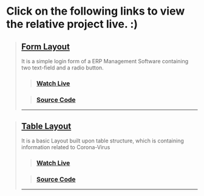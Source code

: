 # Click on the following links to view the relative project live. :)

> ## [Form Layout](https://wahidhoquee.github.io/webtech-course/form)
> It is a simple login form of a ERP Management Software containing two text-field and a radio button.
> > ### [Watch Live](https://wahidhoquee.github.io/webtech-course/form)
>
> > ### [Source Code](https://github.com/WahidHoquee/webtech-course/tree/master/form)
> ---

> ## [Table Layout](https://wahidhoquee.github.io/webtech-course/table)
> It is a basic Layout built upon table structure, which is containing information related to Corona-Virus
> > ### [Watch Live](https://wahidhoquee.github.io/webtech-course/form)
>
> > ### [Source Code](https://github.com/WahidHoquee/webtech-course/tree/master/form)
> ---
